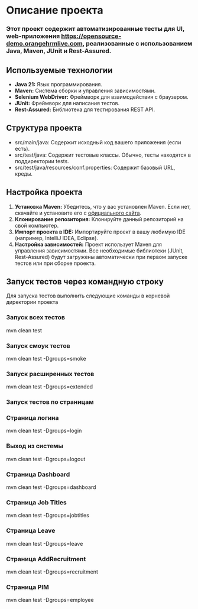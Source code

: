 # Описание проекта
### Этот проект содержит автоматизированные тесты для UI, web-приложения https://opensource-demo.orangehrmlive.com, реализованные с использованием Java, Maven, JUnit и Rest-Assured.

## Используемые технологии
- **Java 21:** Язык программирования.
- **Maven:** Система сборки и управления зависимостями.
- **Selenium WebDriver:** Фреймворк для взаимодействия с браузером. 
- **JUnit:** Фреймворк для написания тестов.
- **Rest-Assured:** Библиотека для тестирования REST API.

## Структура проекта
- src/main/java: Содержит исходный код вашего приложения (если есть).
- src/test/java: Содержит тестовые классы. Обычно, тесты находятся в поддиректории tests.
- src/test/java/resources/conf.properties: Содержит базовый URL, креды.

## Настройка проекта

1.  **Установка Maven:** Убедитесь, что у вас установлен Maven. Если нет, скачайте и установите его с [официального сайта](https://maven.apache.org/download.cgi).
2.  **Клонирование репозитория:**  Клонируйте данный репозиторий на свой компьютер.
3.  **Импорт проекта в IDE:**  Импортируйте проект в вашу любимую IDE (например, IntelliJ IDEA, Eclipse).
4.  **Настройка зависимостей:** Проект использует Maven для управления зависимостями. Все необходимые библиотеки (JUnit, Rest-Assured) будут загружены автоматически при первом запуске тестов или при сборке проекта.

## Запуск тестов через командную строку
Для запуска тестов выполнить следующие команды в корневой директории проекта 
### Запуск всех тестов
mvn clean test
### Запуск смоук тестов
mvn clean test -Dgroups=smoke
### Запуск расширенных тестов
mvn clean test -Dgroups=extended
### Запуск тестов по страницам
### Страница логина
mvn clean test -Dgroups=login
### Выход из системы
mvn clean test -Dgroups=logout
### Страница Dashboard
mvn clean test -Dgroups=dashboard
### Страница Job Titles
mvn clean test -Dgroups=jobtitles
### Страница Leave
mvn clean test -Dgroups=leave
### Страница AddRecruitment
mvn clean test -Dgroups=recruitment
### Страница PIM
mvn clean test -Dgroups=employee

